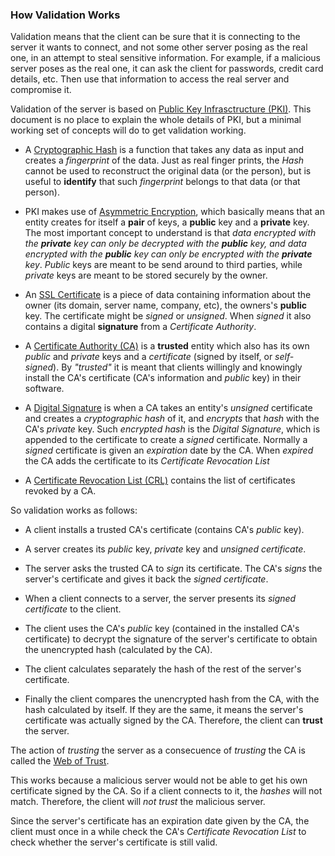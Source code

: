 ### How Validation Works

Validation means that the client can be sure that it is connecting to the server it wants to connect, and not some other server posing as the real one, in an attempt to steal sensitive information. For example, if a malicious server poses as the real one, it can ask the client for passwords, credit card details, etc. Then use that information to access the real server and compromise it.

Validation of the server is based on [Public Key Infrasctructure (PKI)](https://en.wikipedia.org/wiki/Public_key_infrastructure). This document is no place to explain the whole details of PKI, but a minimal working set of concepts will do to get validation working.

* A [Cryptographic Hash](https://en.wikipedia.org/wiki/Cryptographic_hash_function) is a function that takes any data as input and creates a *fingerprint* of the data. Just as real finger prints, the *Hash* cannot be used to reconstruct the original data (or the person), but is useful to **identify** that such *fingerprint* belongs to that data (or that person).

* PKI makes use of [Asymmetric Encryption](https://www.youtube.com/watch?v=AQDCe585Lnc), which basically means that an entity creates for itself a **pair** of keys, a **public** key and a **private** key. The most important concept to understand is that *data encrypted with the **private** key can only be decrypted with the **public** key, and data encrypted with the **public** key can only be encrypted with the **private** key*. *Public* keys are meant to be send around to third parties, while *private* keys are meant to be stored securely by the owner.

* An [SSL Certificate](https://en.wikipedia.org/wiki/Public_key_certificate) is a piece of data containing information about the owner (its domain, server name, company, etc), the owners's **public** key. The certificate might be *signed* or *unsigned*. When *signed* it also contains a digital **signature** from a *Certificate Authority*.

* A [Certificate Authority (CA)](https://en.wikipedia.org/wiki/Certificate_authority) is a **trusted** entity which also has its own *public* and *private* keys and a *certificate* (signed by itself, or *self-signed*). By *"trusted"* it is meant that clients willingly and knowingly install the CA's certificate (CA's information and *public* key) in their software.

* A [Digital Signature](https://en.wikipedia.org/wiki/Cryptographic_hash_function#Signature_generation_and_verification) is when a CA takes an entity's *unsigned* certificate and creates a *cryptographic hash* of it, and *encrypts* that *hash* with the CA's *private* key. Such *encrypted hash* is the *Digital Signature*, which is appended to the certificate to create a *signed* certificate. Normally a *signed* certificate is given an *expiration* date by the CA. When *expired* the CA adds the certificate to its *Certificate Revocation List*

* A [Certificate Revocation List (CRL)](https://en.wikipedia.org/wiki/Certificate_revocation_list) contains the list of certificates revoked by a CA.

So validation works as follows:

* A client installs a trusted CA's certificate (contains CA's *public* key).

* A server creates its *public* key, *private* key and *unsigned certificate*.

* The server asks the trusted CA to *sign* its certificate. The CA's *signs* the server's certificate and gives it back the *signed certificate*.

* When a client connects to a server, the server presents its *signed certificate* to the client.

* The client uses the CA's *public* key (contained in the installed CA's certificate) to decrypt the signature of the server's certificate to obtain the unencrypted hash (calculated by the CA).

* The client calculates separately the hash of the rest of the server's certificate.

* Finally the client compares the unencrypted hash from the CA, with the hash calculated by itself. If they are the same, it means the server's certificate was actually signed by the CA. Therefore, the client can **trust** the server.

The action of *trusting* the server as a consecuence of *trusting* the CA is called the [Web of Trust](https://en.wikipedia.org/wiki/Web_of_trust).

This works because a malicious server would not be able to get his own certificate signed by the CA. So if a client connects to it, the *hashes* will not match. Therefore, the client will *not trust* the malicious server.

Since the server's certificate has an expiration date given by the CA, the client must once in a while check the CA's *Certificate Revocation List* to check whether the server's certificate is still valid.